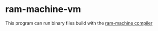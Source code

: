 # ram-machine-vm
This program can run binary files build with the [ram-machine compiler](https://github.com/NilEis/Ram-machine-compiler)

